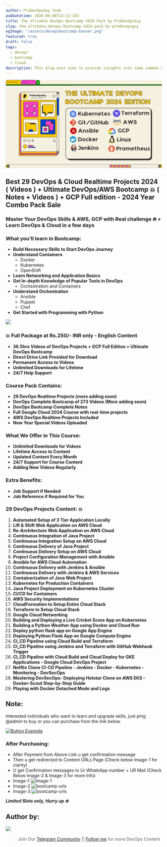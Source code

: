 ```yaml
---
author: ProDevOpsGuy Team
pubDatetime: 2024-06-06T13:12:14Z
title: The Ultimate DevOps Bootcamp 2024 Pack by ProDevOpsGuy
slug: the-ultimate-devops-bootcamp-2024-pack-by-prodevopsguy
ogImage: "/assets/devopsbootcamp-banner.png"
featured: true
draft: false
tags:
  - devops
  - bootcamp
  - cloud
description: This blog post aims to provide insights into some common Ansible errors and their solutions.
---
```


![](https://raw.githubusercontent.com/NotHarshhaa/prodevopsguy.tech/main/public/assets/devopsbootcamp-banner.png)

## **Best 29 DevOps & Cloud Realtime Projects 2024 ( Videos ) + Ultimate DevOps/AWS Bootcamp 💥 ( Notes + Videos ) + GCP Full edition - 2024 Year Combo Pack Sale**

### Master Your DevOps Skills & AWS, GCP with Real challenge 🔥 + Learn DevOps & Cloud in a few days

### What you’ll learn in Bootcamp:

- **Build Necessary Skills to Start DevOps Journey**
- **Understand Containers**
  - Docker
  - Kubernetes
  - OpenShift
- **Learn Networking and Application Basics**
- **Get In-depth Knowledge of Popular Tools in DevOps**
  - Orchestration and Containers
- **Understand Orchestration**
  - Ansible
  - Puppet
  - Chef
- **Get Started with Programming with Python**

![](https://imgur.com/WBks93k.png)

### 💥 Full Package at Rs.250/- INR only - English Content

- **36.5hrs Videos of DevOps Projects + GCP Full Edition + Ultimate DevOps Bootcamp**
- **Direct Drive Link Provided for Download**
- **Permanent Access to Videos**
- **Unlimited Downloads for Lifetime**
- **24/7 Help Support**

### Course Pack Contains:

- **29 DevOps Realtime Projects (more adding soon)**
- **DevOps Complete Bootcamp of 273 Videos (More adding soon)**
- **DevOps Bootcamp Complete Notes**
- **Full Google Cloud 2024 Course with real-time projects**
- **AWS DevOps Realtime Projects Included**
- **New Year Special Videos Uploaded**

### What We Offer in This Course:

- **Unlimited Downloads for Videos**
- **Lifetime Access to Content**
- **Updated Content Every Month**
- **24/7 Support for Course Content**
- **Adding New Videos Regularly**

### Extra Benefits:

- **Job Support if Needed**
- **Job Reference if Required for You**

### 29 DevOps Projects Content: 💥

1. **Automated Setup of 3 Tier Application Locally**
2. **Lift & Shift Web Application on AWS Cloud**
3. **Re-Architecture Web Application on AWS Cloud**
4. **Continuous Integration of Java Project**
5. **Continuous Integration Setup on AWS Cloud**
6. **Continuous Delivery of Java Project**
7. **Continuous Delivery Setup on AWS Cloud**
8. **Project Configuration Management with Ansible**
9. **Ansible for AWS Cloud Automation**
10. **Continuous Delivery with Jenkins & Ansible**
11. **Continuous Delivery with Jenkins & AWS Services**
12. **Containerization of Java Web Project**
13. **Kubernetes for Production Containers**
14. **Java Project Deployment on Kubernetes Cluster**
15. **CI/CD for Containers**
16. **AWS Security Implementations**
17. **CloudFormation to Setup Entire Cloud Stack**
18. **Terraform to Setup Cloud Stack**
19. **Google Cloud Networking**
20. **Building and Deploying a Live Cricket Score App on Kubernetes**
21. **Building a Python Weather App using Docker and Cloud Run**
22. **Deploy python flask app on Google App Engine**
23. **Deploying Python Flask App on Google Compute Engine**
24. **CI_CD Pipeline using Cloud Build and Terraform**
25. **CI_CD Pipeline using Jenkins and Terraform with GitHub Webhook Trigger**
26. **CI_CD Pipeline with Cloud Build and Cloud Deploy for GKE Applications - Google Cloud DevOps Project**
27. **Netflix Clone CI-CD Pipeline - Jenkins - Docker - Kubernetes - Monitoring - DevSecOps**
28. **Mastering DevSecOps- Deploying Hotstar Clone on AWS EKS - Docker-Scout Step-by-Step Guide**
29. **Playing with Docker Detached Mode and Logs**

## Note:

Interested individuals who want to learn and upgrade skills, just ping @admin to buy or you can purchase from the link below.

[![Button Example](https://img.shields.io/badge/Purchase_Link-37a779?style=for-the-badge)](https://topmate.io/harshhaa/800566)

### After Purchasing:

- After Payment from Above Link u get confirmation messege
- Then u get redirected to Content URLs Page (Check below Image-1 for clarity)
- U get Confirmation messages to Ur WhatsApp number + UR Mail (Check Below Image-2 & Image-3 for more Info)
- Image-1
  ![Image-1](https://imgur.com/dpU7POR.png)
- Image-2
  ![bootcamp-urls](https://imgur.com/9RIUXAI.png)
- Image-3
  ![bootcamp-urls](https://imgur.com/qiCRVKF.png)

**_Limited Slots only, Hurry up 🔥_**

## Author by:

![](https://imgur.com/2j6Aoyl.png)

> Join Our [Telegram Community](https:t.me/prodevopsguy) || [Follow me](https://github.com/NotHarshhaa) for more DevOps Content
